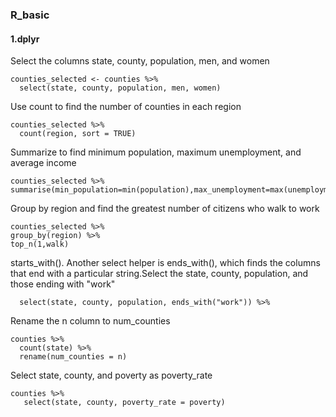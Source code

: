 ### R_basic
#### 1.dplyr
Select the columns state, county, population, men, and women
```
counties_selected <- counties %>%
  select(state, county, population, men, women)
 ```
Use count to find the number of counties in each region
```
counties_selected %>%
  count(region, sort = TRUE)
  ```
  Summarize to find minimum population, maximum unemployment, and average income
  ```
counties_selected %>%
 summarise(min_population=min(population),max_unemployment=max(unemployment),average_income=mean(income)) 
 ```
Group by region and find the greatest number of citizens who walk to work
```
counties_selected %>%
group_by(region) %>%
top_n(1,walk)
```
starts_with(). Another select helper is ends_with(), which finds the columns that end with a particular string.Select the state, county, population, and those ending with "work"
```
  select(state, county, population, ends_with("work")) %>% 
```
Rename the n column to num_counties
```
counties %>%
  count(state) %>%
  rename(num_counties = n)
  ```
Select state, county, and poverty as poverty_rate
```
counties %>%
   select(state, county, poverty_rate = poverty)
   ```
